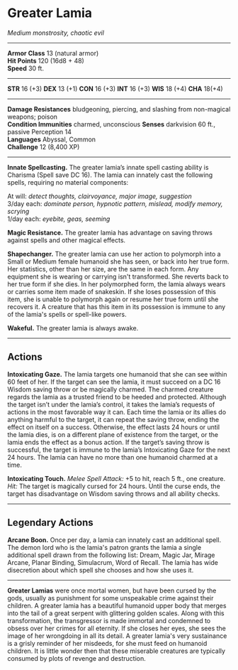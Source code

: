 # Greater Lamia 

_Medium monstrosity, chaotic evil_

---

**Armor Class** 13 (natural armor)  
**Hit Points** 120 (16d8 + 48)  
**Speed** 30 ft.  

---

**STR** 16 (+3) **DEX** 13 (+1) **CON** 16 (+3) **INT** 16 (+3) **WIS** 18 (+4) **CHA** 18(+4)

---

**Damage Resistances** bludgeoning, piercing, and slashing from non-magical weapons; poison  
**Condition Immunities** charmed, unconscious
**Senses** darkvision 60 ft., passive Perception 14  
**Languages** Abyssal, Common  
**Challenge** 12 (8,400 XP)  

---

**Innate Spellcasting.** The greater lamia’s innate spell casting ability is Charisma (Spell save DC 16). The lamia can innately cast the following spells, requiring no material components:

At will: _detect thoughts, clairvoyance, major image, suggestion_  
3/day each: _dominate person, hypnotic pattern, mislead, modify memory, scrying_  
1/day each: _eyebite, geas, seeming_  

**Magic Resistance.** The greater lamia has advantage on saving throws against spells and other magical effects.

**Shapechanger.** The greater lamia can use her action to polymorph into a Small or Medium female humanoid she has seen, or back into her true form. Her statistics, other than her size, are the same in each form. Any equipment she is wearing or carrying isn't transformed. She reverts back to her true form if she dies. In her polymorphed form, the lamia always wears or carries some item made of snakeskin. If she loses possession of this item, she is unable to polymorph again or resume her true form until she recovers it. A creature that has this item in its possession is immune to any of the lamia's spells or spell-like powers.

**Wakeful.** The greater lamia is always awake.

---

## Actions

**Intoxicating Gaze.** The lamia targets one humanoid that she can see within 60 feet of her. If the target can see the lamia, it must succeed on a DC 16 Wisdom saving throw or be magically charmed. The charmed creature regards the lamia as a trusted friend to be heeded and protected. Although the target isn’t under the lamia’s control, it takes the lamia’s requests of actions in the most favorable way it can.
Each time the lamia or its allies do anything harmful to the target, it can repeat the saving throw, ending the effect on itself on a success. Otherwise, the effect lasts 24 hours or until the lamia dies, is on a different plane of existence from the target, or the lamia ends the effect as a bonus action. If the target’s saving throw is successful, the target is immune to the lamia’s Intoxicating Gaze for the next 24 hours.
The lamia can have no more than one humanoid charmed at a time.

**Intoxicating Touch.** _Melee Spell Attack:_ +5 to hit, reach 5 ft., one creature. _Hit:_ The target is magically cursed for 24 hours. Until the curse ends, the target has disadvantage on Wisdom saving throws and all ability checks.

---

## Legendary Actions

**Arcane Boon.** Once per day, a lamia can innately cast an additional spell. The demon lord who is the lamia's patron grants the lamia a single additional spell drawn from the following list: Dream, Magic Jar, Mirage Arcane, Planar Binding, Simulacrum, Word of Recall. The lamia has wide disecretion about which spell she chooses and how she uses it. 

---

**Greater Lamias** were once mortal women, but have been cursed by the gods, usually as punishment for some unspeakable crime against their children. A greater lamia has a beautiful humanoid upper body that merges into the tail of a great serpent with glittering golden scales. Along with this transformation, the transgressor is made immortal and condemned to obsess over her crimes for all eternity. If she closes her eyes, she sees the image of her wrongdoing in all its detail. A greater lamia's very sustainance is a grisly reminder of her misdeeds, for she must feed on humanoid children. It is little wonder then that these miserable creatures are typically consumed by plots of revenge and destruction. 
